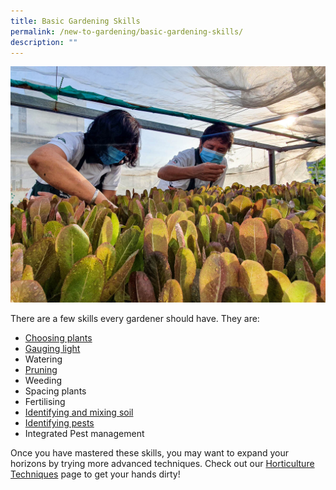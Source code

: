 ```yaml
---
title: Basic Gardening Skills
permalink: /new-to-gardening/basic-gardening-skills/
description: ""
---
```

<section>
<img title="Gardeners tending to a bed of lettuce. Photo by Jacqueline Chua" src="/images/Gardeners/GeneralMaintainance_JacChua.jpg">
<p> There are a few skills every gardener should have. They are:</p>
<ul>
	<li><a href="https://staging.dmhtu0pi4p9u7.amplifyapp.com/page-index/horticulture-techniques/choosingplants/">Choosing plants</a></li>
	<li><a href="https://staging.dmhtu0pi4p9u7.amplifyapp.com/page-index/horticulture-techniques/gauging-light/">Gauging light</a></li>
	<li>Watering</li>
	<li><a href="https://staging.dmhtu0pi4p9u7.amplifyapp.com/page-index/horticulture-techniques/pruning/">Pruning</a></li>
	<li>Weeding</li>
	<li>Spacing plants</li>
	<li>Fertilising</li>
	<li><a href="https://staging.dmhtu0pi4p9u7.amplifyapp.com/page-index/horticulture-techniques/soil/">Identifying and mixing soil</a></li>
	<li><a href="https://staging.dmhtu0pi4p9u7.amplifyapp.com/digital-tools/pestid/">Identifying pests</a></li>
	<li>Integrated Pest management</li>
</ul>
</section>

<section>
<p>Once you have mastered these skills, you may want to expand your horizons by trying more advanced techniques. Check out our <a href="https://staging.dmhtu0pi4p9u7.amplifyapp.com/learn-more-about-gardening/horticulture-techniques/">Horticulture Techniques</a> page to get your hands dirty!
</p></section>